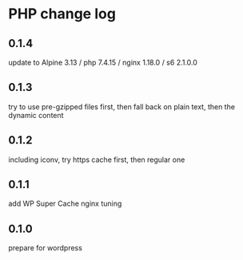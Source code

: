 # PHP change log

## 0.1.4

update to Alpine 3.13 / php 7.4.15 / nginx 1.18.0 / s6 2.1.0.0

## 0.1.3

try to use pre-gzipped files first, then fall back on plain text, then the dynamic content

## 0.1.2

including iconv, try https cache first, then regular one

## 0.1.1

add WP Super Cache nginx tuning

## 0.1.0

prepare for wordpress

